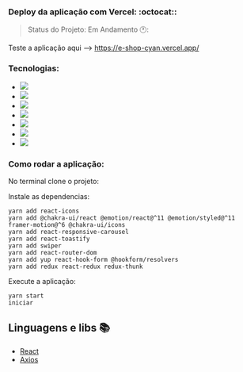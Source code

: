 ### Deploy da aplicação com Vercel: :octocat::

> Status do Projeto: Em Andamento 🕐:

Teste a aplicação aqui --> https://e-shop-cyan.vercel.app/

### Tecnologias:

- <img src="https://img.shields.io/static/v1?label=react&message=framework&color=blue&style=for-the-badge&logo=REACT"/>
- <img src="https://img.shields.io/static/v1?label=Hooks&message=react&color=blue&style=for-the-badge&logo=REACT"/>
- <img src="https://img.shields.io/static/v1?label=axios&message=Request&color=blueviolet&style=for-the-badge&logo=AXIOS"/>
- <img src="https://img.shields.io/static/v1?label=javascript&message=Programming%20language&color=yellow&style=for-the-badge&logo=JAVASCRIPT"/>
- <img src="https://img.shields.io/static/v1?label=Material-UI&message=LIB&color=red&style=for-the-badge&logo=styled-components"/>
- <img src="https://img.shields.io/static/v1?label=jsx&message=Markup&language&color=orange&style=for-the-badge&logo=JSX"/>
- <img src="https://img.shields.io/static/v1?label=notion&message=Gerenciamento&language&color=black&style=for-the-badge&logo=NOTION"/>

### Como rodar a aplicação:

No terminal clone o projeto:

Instale as dependencias:

```
yarn add react-icons
yarn add @chakra-ui/react @emotion/react@^11 @emotion/styled@^11 framer-motion@^6 @chakra-ui/icons
yarn add react-responsive-carousel
yarn add react-toastify
yarn add swiper
yarn add react-router-dom
yarn add yup react-hook-form @hookform/resolvers
yarn add redux react-redux redux-thunk
```

Execute a aplicação:

```
yarn start
iniciar
```

## Linguagens e libs :books:

- [React](https://pt-br.reactjs.org/)
- [Axios](https://www.npmjs.com/package/axios)
